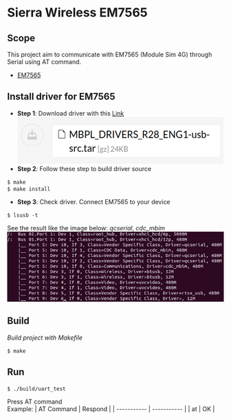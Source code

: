# Sierra Wireless EM7565
## Scope
This project aim to communicate with EM7565 (Module Sim 4G) through Serial using AT command.
- [EM7565](https://source.sierrawireless.com/devices/em-series/em7565/)
## Install driver for EM7565
- __Step 1__: Download driver with this [Link](https://source.sierrawireless.com/resources/airprime/software/mbpl/mbpl-software-latest/#sthash.A75t1bEi.dpbs) \
![source](docs/usb_source.png) 
- __Step 2__: Follow these step to build driver source
```
$ make
$ make install
```
- __Step 3__: Check driver. Connect EM7565 to your device
```
$ lsusb -t
```
See the result like the image below: _qcserial_, _cdc_mbim_
![driver](docs/check_driver.png)
## Build
_Build project with Makefile_
```
$ make
```
## Run
```
$ ./build/uart_test
```
Press AT command \
Example:
| AT Command      | Respond |
| -----------     | ----------- |
| at              | OK       |
    

